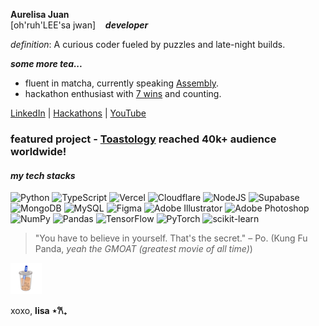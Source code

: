 **Aurelisa Juan**<br/>
[oh'ruh'LEE'sa jwan]&nbsp;&nbsp;&nbsp;&nbsp;***developer***

*definition*: A curious coder fueled by puzzles and late-night builds. 

***some more tea...***
- fluent in matcha, currently speaking <ins>Assembly</ins>.
- hackathon enthusiast with <ins>7 wins</ins> and counting.

<p align="left">
  <a href="https://linkedin.com/in/aurelisa-sindhunirmala" target="_blank">LinkedIn</a> |
  <a href="https://devpost.com/aurelisajuan" target="_blank">Hackathons</a> |
  <a href="https://www.youtube.com/@aurelisajuan" target="_blank">YouTube</a>
</p>

### **featured project** - **[Toastology](https://bit.ly/toastology)** reached 40k+ audience worldwide!

#### *my tech stacks*
![Python](https://img.shields.io/badge/python-3670A0?style=for-the-badge&logo=python&logoColor=ffdd54) ![TypeScript](https://img.shields.io/badge/typescript-%23007ACC.svg?style=for-the-badge&logo=typescript&logoColor=white) ![Vercel](https://img.shields.io/badge/vercel-%23000000.svg?style=for-the-badge&logo=vercel&logoColor=white) ![Cloudflare](https://img.shields.io/badge/Cloudflare-F38020?style=for-the-badge&logo=Cloudflare&logoColor=white) ![NodeJS](https://img.shields.io/badge/node.js-6DA55F?style=for-the-badge&logo=node.js&logoColor=white)	![Supabase](https://img.shields.io/badge/Supabase-3ECF8E?style=for-the-badge&logo=supabase&logoColor=white) ![MongoDB](https://img.shields.io/badge/MongoDB-%234ea94b.svg?style=for-the-badge&logo=mongodb&logoColor=white) ![MySQL](https://img.shields.io/badge/mysql-%2300f.svg?style=for-the-badge&logo=mysql&logoColor=white) 	![Figma](https://img.shields.io/badge/figma-%23F24E1E.svg?style=for-the-badge&logo=figma&logoColor=white) ![Adobe Illustrator](https://img.shields.io/badge/adobeillustrator-%23FF9A00.svg?style=for-the-badge&logo=adobeillustrator&logoColor=white) ![Adobe Photoshop](https://img.shields.io/badge/adobephotoshop-%2331A8FF.svg?style=for-the-badge&logo=adobephotoshop&logoColor=white) ![NumPy](https://img.shields.io/badge/numpy-%23013243.svg?style=for-the-badge&logo=numpy&logoColor=white) ![Pandas](https://img.shields.io/badge/pandas-%23150458.svg?style=for-the-badge&logo=pandas&logoColor=white) ![TensorFlow](https://img.shields.io/badge/TensorFlow-%23FF6F00.svg?style=for-the-badge&logo=TensorFlow&logoColor=white) ![PyTorch](https://img.shields.io/badge/PyTorch-%23EE4C2C.svg?style=for-the-badge&logo=PyTorch&logoColor=white) ![scikit-learn](https://img.shields.io/badge/scikit--learn-%23F7931E.svg?style=for-the-badge&logo=scikit-learn&logoColor=white)


> "You have to believe in yourself. That's the secret." – Po. (Kung Fu Panda, *yeah the GMOAT (greatest movie of all time)*)

<img src = ".github/Bubble Tea.webp" width="50" height="50">

xoxo, **lisa ⋆𐙚₊**
